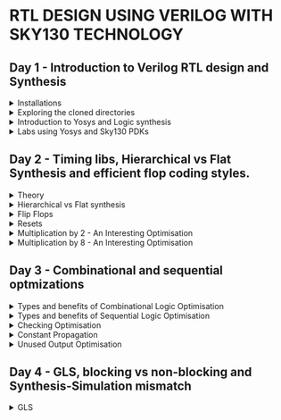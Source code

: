 # RTL DESIGN USING VERILOG WITH SKY130 TECHNOLOGY
## Day 1 - Introduction to Verilog RTL design and Synthesis
<details>
<summary>Installations</summary><blockquote>
<details>
<summary>Tools Installation</summary><blockquote>
	
+ Commands to install Yosys
```
git clone https://github.com/YosysHQ/yosys.git
cd yosys
sudo apt install make
sudo apt-get update
sudo apt-get install build-essential clang bison flex  libreadline-dev gawk tcl-dev libffi-dev git  graphviz xdot pkg-config python3 libboost-system-dev libboost-python-dev libboost-filesystem-dev zlib1g-dev
make config-gcc
make
sudo make install
```

+ Command to install iverilog
```
sudo apt-get install iverilog
```

+ Command to install iverilog
```
sudo apt uptdate
sudo apt install gtkwave
```

</blockquote></details>

<details>
<summary>Directory Creation and Cloning Source Files</summary><blockquote>

+ Go your working directory through root directory and execute the following commands
```
mkdir VLSI
cd VLSI
git clone https://github.com/kunalg123/sky130RTLDesignAndSynthesisWorkshop.git
```		
<blockquote></details>
</blockquote></details>

<details>
<summary>Exploring the cloned directories</summary><blockquote>

+ The following command will go the workshop directory
```
cd sky130RTLDesignAndSynthesisWorkshop/
```

+ The following command will open the my_lib directory. This my_lib folder contains another folder called verilog_files, which contains all the model source files required for the lab experiments.
``` 
cd my_lib
```
+ The following command if typed in VLSI folder will go the lib folder. This contains the sky130 tool's library definition file.
```
cd lib 
```
+ Now let's check the working of iverilog
```
cd verilog_files
iverilog good_mux.v tb_good_mux.v
```
+ (an a.out file will be created.)
+ This will create a .vcd (Value change dump) file.
```
./a.out
```
![image](https://github.com/Vishnu1426/PES_Asic_course_7th_sem/assets/79538653/3db96576-fd81-4a42-9801-78b637745700)

+ We will load this .vcd file into gtkwave.
```
gtkwave tb_good_mux.vcd
```
![image](https://github.com/Vishnu1426/PES_Asic_course_7th_sem/assets/79538653/ddc77487-c83b-412a-8418-2d828a9d68b9)

+ To open and check the files type
```
gvim tb_good_mux.v -o good_mux.v
```
![image](https://github.com/Vishnu1426/PES_Asic_course_7th_sem/assets/79538653/2ce76c92-fe4e-48f4-8b71-c53749bbc93f)

</blockquote></details>

<details>
<summary>Introduction to Yosys and Logic synthesis</summary><blockquote>

+ Next we see yosys
+ Yosys takes in the design file and the library file and generates the netlist file
+ Netlist is basically the representaion of the design file in the form of standard cells.
+ read_verilog is used for reading the design file
+ read_liberty is used for reading the .lib file
+ write_verilog is used for writing the netlist file
+ The netlist and the testbench file is sent to iverilog and that generates an a.out which when run we get a .vcd file. This .vcd file when we send to gtkwave we get the simulation waveform.
+ This waveform should be same as RTL simulation. RTL simulation did not use standard cells. But in this netlist we used standard library files. Since design is same we should get the same output.
+ Primary inputs and primary outputs have not changed. Therefore, we can use the same testbench for both 
synthesis and RTL simulation.

+ RTL design - is the behavioural representation of the required specification in HDL language.
+ But we don't need representation of behaviour in terms of code. We need hardware
+ So for that we use RTL to Gate level translation. This translation is called synthesis.
+ The design is converted into gates and the connections are made between the gates. 
+ This file which contains these gates and their connections is called netlist.
	
+ .lib is a library file which is a collection of standard cells/ logical modules. It can contain differnt flavours of the same gate.(slow, medium, fast)
+ Why do we need different flavours of the same gate? Combinational delay determines the maximum speed of	operation. We need fast cells so that the combination delay is less and the circuit can work at a higher clock rate.
+ But why do we need a slow clock? Say there is a circuit with two FlipFlops (ffa and ffb) and in between them we have a combinational circuit. ffb must capture the data from the previous cycle of ffa.
+ That is when ffa sends its data through comb circuit in one cycle, in the next cycle ffb should capture the data. So there should be a minimum delay, so that data can be transfered safely. Combinational circuit must create that delay such that until ffb finishes capturing the previously sent data, the output should not be updated. This is called hold time. That is why we also need cells which work slowly.
+ Wider transistors are gonna be faster but they consume more area and power. Thinner cells are gonna be slower but they consume lesser area and are more energy efficient.
+ The guidance offered to the synthesizer to put the right kind of delays are called constraints. The constraints are put in a constraints file.

</blockquote></details>	

<details>
<summary>Labs using Yosys and Sky130 PDKs</summary><blockquote>

+ Open Yosys
```
yosys
```
![image](https://github.com/Vishnu1426/PES_Asic_course_7th_sem/assets/79538653/78b46928-1ed5-4b9f-88cd-fba9979a069c)

+ Read the library definition file
```
read_liberty -lib ../lib/sky130_fd_sc_hd__tt_025C_1v80.lib
```
![image](https://github.com/Vishnu1426/PES_Asic_course_7th_sem/assets/79538653/69336051-9785-4329-acb7-bc6028fc71af)

+ Read the verilog file to be synthesized
```
read_verilog good_mux.v
```
![image](https://github.com/Vishnu1426/PES_Asic_course_7th_sem/assets/79538653/60462e4e-b18a-49a3-bd23-b534e6a55525)

+ Synthesize the top level module using its name
```
synth -top good_mux 
```
![image](https://github.com/Vishnu1426/PES_Asic_course_7th_sem/assets/79538653/68976052-ca49-4c0f-aeea-19a25d068cf3)

+ The following command basically realises the synthesised top module good_mux in terms of standard cell library available in the lib folder.	
```
abc -liberty ../lib/sky130_fd_sc_hd__tt_025C_1v80.lib
```
![image](https://github.com/Vishnu1426/PES_Asic_course_7th_sem/assets/79538653/d2a7a0ff-e258-4dee-9215-cda5d95b0a03)

+ The following command opens the graphviz file to show the synthesized design in terms of block diagram.
```
show
```
![image](https://github.com/Vishnu1426/PES_Asic_course_7th_sem/assets/79538653/10045abe-bf03-41a1-9a24-de4e9f859469)

+ Generate a netlist file for the above synthesized design. We can view the synthesized design directly using notepad.
```
write_verilog good_mux_netlist.v 
```
+ To get a concise version of the netlist.
```
write_verilog -noattr good_mux_netlist.v
```
</blockquote></details>	

## Day 2 - Timing libs, Hierarchical vs Flat Synthesis and efficient flop coding styles.
<details>
<summary>Theory</summary>summary><blockquote>
<details>
<summary>PVT</summary><blockquote>
	
+ P - Process => Changes in chip due to the small variablity in the manufacturing process.
+ V - Voltage => Changes in the voltage.
+ T - Temeperature => Changes in the external temperature. 
</blockquote></details>
<details>
<summary>Library File (.lib)</summary><blockquote>

+ .lib file contains every cell and the cell properties like leakage power, delay etc.
</blockquote></details>
</blockquote></details>

<details>
<summary>Hierarchical vs Flat synthesis</summary><blockquote>

<details>
<summary>multiple_modules.v</summary>
	
+ Open Yosys and perform the synthesis
```
read_liberty -lib ../lib/sky130_fd_sc_hd__tt_025C_1v80.lib
read_verilog multiple_modules.v
synth -top multiple_modules
```
![image](https://github.com/Vishnu1426/PES_Asic_course_7th_sem/assets/79538653/f9ce00a6-69ba-4ad2-bbcf-94fe199cdda3)
```
abc -liberty ../lib/sky130_fd_sc_hd__tt_025C_1v80.lib	
```
![image](https://github.com/Vishnu1426/PES_Asic_course_7th_sem/assets/79538653/4724ce7e-46c1-4d67-a44b-25b69379e421)
```
show
```
![image](https://github.com/Vishnu1426/PES_Asic_course_7th_sem/assets/79538653/8aa63c02-8a8c-47e8-898f-4fae792ac024)
```
write_verilog multiple_modules_heir.v
```
![image](https://github.com/Vishnu1426/PES_Asic_course_7th_sem/assets/79538653/0136a72c-d4d0-4d8b-9596-c9c0a02e5449)

+ Flatten - Makes the module such that there are no sub modules in the netlist file. and gate and or gate are directly instantiated.
```
flatten
```
![image](https://github.com/Vishnu1426/PES_Asic_course_7th_sem/assets/79538653/15049411-aba3-404f-960e-9a79e9fb3b94)
![image](https://github.com/Vishnu1426/PES_Asic_course_7th_sem/assets/79538653/f0268c96-76da-403d-864a-5af23a367cff)

</details>

<details>
<summary>Synthesizing Submodules</summary>
	
+ Now given multile modules, we want to synthesize a submodule, what to do?
+ Start yosys again and do till read_verilog
```
read_liberty -lib ../lib/sky130_fd_sc_hd__tt_025C_1v80.lib
read_verilog multiple_modules.v
```
+ Now we need to synthesize only submodule1
```
synth -top submodule1
```
![image](https://github.com/Vishnu1426/PES_Asic_course_7th_sem/assets/79538653/8e98a19a-3839-4001-b87a-61469033aae1)

+ Synthesized design
```
show
```
![image](https://github.com/Vishnu1426/PES_Asic_course_7th_sem/assets/79538653/42fa2404-3abc-4e97-abd0-b7ebb25e6091)

</details>

<details>
<summary>Why do we need module level synthesis?</summary>

+ Module level synthesis is preferred when multiple instances of the same module is present. We won't have to synthesize and check every module, because it is goint to be the same.
+ Divide and conquer - If we have a massive design, the tool may not be able to do all the synthesis properly. So we do submodule level synthesis and then get individual netlist and then stitch them together in the top module.
</details>
</details>

<details>
<summary>Flip  Flops</summary><blockquote>
	
<details>
<summary>Why do we need flip flops?</summary><blockquote>

+ Combinational circuits even though they are designed properly and will settle at the right ouput if the inputs are right, they might momentarily induce wrong values at the output. This is called glitch.
+ Now if this output is connected directly to another comb circuit, the next combinational circuit not only gets changing values and starts giving output in its end, but also creates its own glitches.
+ In this way glitch propagates. To prevent this, we store the values after every combinational block. The next block takes value from the flip flop. The input of the flip flop may be changing, but the output will be stable/constant since the flop's values changes only when clk signal is given. Therefore, the next comb circuit will see a stable input. 

</blockquote></details>
</blockquote></blockquote>
</details>

<details>
<summary>Resets</summary><blockquote>

<details>
<summary>Theory</summary><blockquote>

+ Asynchronous reset - A reset signal of a storage element, which does not depend on the clock signal.
+ Synchronous reset - A reset signal of a storage element, which depends on the clock signal. It is going to wait for the clock. When we say something is synchronous, that means there is no separate pin for that signal.
+ Synchronous reset goes directly to the input where a reset signal selectes a mux which determines whether the input to the storage element is a predetermined reset values or the value passing from the previous combinational block.
+ We can also have a flop with both synchronous and asynchronous reset.
</blockquote></details>

<details>
<summary>Asynchrocnous reset module RTL simulation</summary><blockquote>

+ Type the following code in the home directory.
```
sudo -i
```
+ Go to the verilog_files directory and type in the following
```
iverilog dff_asyncres.v tb_dff_asyncres.v
./a.out
gtkwave tb_dff_asyncres.vcd
```

![image](https://github.com/Vishnu1426/PES_Asic_course_7th_sem/assets/79538653/56c18d89-ba69-4076-8b30-338190c9ed1c)

</blockquote>
</details>

<details>
<summary>Asynchrocnous set module RTL simulation</summary><blockquote>

+ Type the following code in the home directory.
```
sudo -i
```
+ Go to the verilog_files directory and type in the following
```
iverilog dff_async_set.v tb_dff_async_set.v
./a.out
gtkwave tb_dff_async_set.vcd
```

![image](https://github.com/Vishnu1426/PES_Asic_course_7th_sem/assets/79538653/da74852e-2924-4fbd-9a7d-25c7e1983679)

</blockquote>
</details>

<details>
<summary>Synchrocnous reset module RTL simulation</summary><blockquote>

+ Type the following code in the home directory.
```
sudo -i
```
+ Go to the verilog_files directory and type in the following
```
iverilog dff_syncres.v tb_dff_syncres.v
./a.out
gtkwave tb_dff_syncres.vcd
```

![image](https://github.com/Vishnu1426/PES_Asic_course_7th_sem/assets/79538653/7c5b5547-0c3c-457f-ba39-ca45caed4f2f)

</blockquote>
</details>

<details>
<summary>Asynchrocnous reset module standard cell synthesis</summary><blockquote>

+ Type the following code in the verilog_files directory.
```
yosys
```
+ In Yosys type in the following
```
read_liberty -lib ../lib/sky130_fd_sc_hd__tt_025C_1v80.lib
read_verilog dff_asyncres.v
synth -top dff_asynchres
```
![image](https://github.com/Vishnu1426/PES_Asic_course_7th_sem/assets/79538653/a423ab64-94ce-4a54-80e6-a53b52e29c91)

+ Sometimes the dffs use a different library than gates, so we will have to specify that. But here both are same so same std. lib file.
```
dfflibmap -liberty ../lib/sky130_fd_sc_hd__tt_025C_1v80.lib 
```
![image](https://github.com/Vishnu1426/PES_Asic_course_7th_sem/assets/79538653/157f0504-8015-4665-be5d-ff94cca313b2)

```
abc -liberty ../lib/sky130_fd_sc_hd__tt_025C_1v80.lib	
```
![image](https://github.com/Vishnu1426/PES_Asic_course_7th_sem/assets/79538653/11b948ff-8790-4b37-a126-0b3953d144ef)

```
show
```
![image](https://github.com/Vishnu1426/PES_Asic_course_7th_sem/assets/79538653/e4857056-b149-4535-aec3-8c580c8e444a)

</blockquote>
</details>


<details>
<summary>Asynchrocnous set module standard cell synthesis</summary><blockquote>

+ Type the following code in the verilog_files directory.
```
yosys
```
+ In Yosys type in the following, similar to the previous one and obtain the design.
```
read_verilog dff_async_set.v
synth -top dff_async_set
dfflibmap -liberty ../lib/sky130_fd_sc_hd__tt_025C_1v80.lib
abc -liberty ../lib/sky130_fd_sc_hd__tt_025C_1v80.lib
show
```
![image](https://github.com/Vishnu1426/PES_Asic_course_7th_sem/assets/79538653/393d0956-9d89-44db-8fc2-4bb71d38ee2e)

</blockquote>
</details>

<details>
<summary>Synchrocnous set module standard cell synthesis</summary><blockquote>

+ Type the following code in the verilog_files directory.
```
yosys
```
+ In Yosys type in the following, similar to the previous one and obtain the design.
```
read_verilog dff_syncres.v
synth -top dff_syncres
```
![image](https://github.com/Vishnu1426/PES_Asic_course_7th_sem/assets/79538653/ee5ecdb3-9171-4dbe-9c10-87b2b2c2bc03)
```
dfflibmap -liberty ../lib/sky130_fd_sc_hd__tt_025C_1v80.lib
abc -liberty ../lib/sky130_fd_sc_hd__tt_025C_1v80.lib
show
```
![image](https://github.com/Vishnu1426/PES_Asic_course_7th_sem/assets/79538653/a5770e57-7fa2-4343-aafb-d4c01e470fb2)

</blockquote>
</details>
</blockquote></details>

<details>
<summary>Multiplication by 2 - An Interesting Optimisation</summary><blockquote>

+ Let's synthesize and see how the output is calculated and we get and how many cells we get
```
read_liberty -lib ../lib/sky130_fd_sc_hd__tt_025C_1v80.lib
read_verilog mult_2.v
synth -top mul2
```
![image](https://github.com/Vishnu1426/PES_Asic_course_7th_sem/assets/79538653/44efda31-08fa-456a-89b7-1eaa9514bb1f)

+ We can see above that the No. of cells in the synthesis output is 0
+ Let's see the design below.
```
show
```
![image](https://github.com/Vishnu1426/PES_Asic_course_7th_sem/assets/79538653/b77faa6b-8a65-4cf4-a61d-a3e6b13f7840)

+ Let us generate the netlist and see why the number of cells are zero.
write_verilog -noattr mult_2_net.v
!gvim mult_2_net.v
![image](https://github.com/Vishnu1426/PES_Asic_course_7th_sem/assets/79538653/e4fdaf35-e8bd-4d9c-82f3-807224ccdcd7)

+ It can be seen from the netlist file that Multiplying by powers of two is like appending zeroes at the LSB position of binary representation or left shifting the binary representation. Therefore there is no requirement of any cells, i.e., no requirement of any gates.
+ Now if we have to multiply a 3 bit number a[2:0]*9, we can do a[2:0]*8 + a[2:0].
+ a[2:0] is basically a000. Since a is also a 3 bit number, we get a000 + a = a[2:0]a[2:0].
+ This is another kind of optimisation.
</blockquote></details>

<details>
<summary>Multiplication by 8 - An Interesting Optimisation</summary><blockquote>

+ After doing the same operations as before
```
read_verilog mult_8.v
synth -top mult8
```
![image](https://github.com/Vishnu1426/PES_Asic_course_7th_sem/assets/79538653/0196bee8-7cdf-4b3c-a99a-44b068971326)

+ It can be seen that the No. of cells in the synthesis output is 0
+ Let us see the design
```
show
```
![image](https://github.com/Vishnu1426/PES_Asic_course_7th_sem/assets/79538653/e5b0a3f9-1fd6-4332-a9cc-bcb53b1ad686)

+ Let us write the netlist file
```
write_verilog -noattr mult8_net.v
!gvim mult8_net.v
```
![image](https://github.com/Vishnu1426/PES_Asic_course_7th_sem/assets/79538653/ac2d334f-ef75-4876-9435-25d0aaba97ee)
</blockquote>
</details>

## Day 3 - Combinational and sequential optmizations

<details>
<summary>Types and benefits of Combinational Logic Optimisation</summary>

+ Squeezning the logic to ge the most optimised design - Area and power savings
+ Constant Propagation - Direct Optimisation. This means when a constant value simply propagates from input to the output through many gates and if those many number of gates are not required to propagate the constant or do minimal operation, we can substitute it with a smaller gate/gates.
+ Boolean Logic Optimisation - Reduces number of gates using K-Map and Quine McKluskey
+ Synthesis tools do these optimisations to get the most optimised logic design.
</details>

<details>
<summary>Types and benefits of Sequential Logic Optimisation</summary><blockquote>

<details>
<summary>Basic</summary>

+ Sequential constant propagation - Assume a Reset DFF where D is connected to ground. Is there any chance where Q will become 1? No. Therefore, Q is always 0. What if set DFF is there. This time Q will become 0 when set is not enabled and will be 1 when set is enabled.
</details>

<details>
<summary>Advanced</summary><blockquote>
	
+ State optimisation - Optimisation of unused states
+ Cloning - Physical aware synthesis. That is say a combinational logig gets input from an FFA and its output goes to two other FFs (FFB and FFc), and these two output FFs are far off, then a long routing is required. To prevent this we can clone the path from FFA to FFB such that there is now FFA1 - Comb - FFB and FFA2 - Comb - FFC. 

<details>
<summary>Retiming</summary>
	
+ Say there is a cascade of FFA-comb1-FFB-comb2-FFC. Now if comb1 is having a much greater delay than comb2, then the circuit's clock can effectively work only at the comb1's speed since it creates a bottleneck. 
+ But say if we were able to move some part of the combinational logic from comb1 to comb2, this would mean that we have pushed some amount of delay from comb1 to comb2. 
+ Now since the difference in their delays was large, transfering a small delay from comb1 to comb2 will still keep comb1 slower than comb2 an effectively comb1's speed only will be used. 
+ But comb1 is now faster since it has lesser delay.
+ So we have retimed the delays so that we get an optimised circuit in terms of timing.
</details>
</blockquote></details>
</blockquote></details>

<details>
<summary>Checking Optimisation</summary><blockquote>

<details>
<summary>opt_check</summary>

+ Commands
```
yosys
read_liberty -lib ../lib/sky130_fd_sc_hd__tt_025C_1v80.lib
read_verilog opt_check.v
synth -top opt_check
```
![image](https://github.com/Vishnu1426/PES_Asic_course_7th_sem/assets/79538653/22d07c7f-9a8f-4c0a-9f8d-1618de38b333)

+ To optimise the synthesised design, type
```
opt_clean -purge
```
![image](https://github.com/Vishnu1426/PES_Asic_course_7th_sem/assets/79538653/05e0e289-3f50-48a4-ba02-d7c229d21937)

```
abc -liberty ../lib/sky130_fd_sc_hd__tt_025C_1v80.lib
```
![image](https://github.com/Vishnu1426/PES_Asic_course_7th_sem/assets/79538653/5bad624d-4670-4f84-bc04-97938bae335f)

```
show
```
![image](https://github.com/Vishnu1426/PES_Asic_course_7th_sem/assets/79538653/1416eb1b-ca9d-424f-abe8-62ac849dc17f)
</details>

<details>
<summary>opt_check2</summary>	

+ Commands
```
read_verilog opt_check2.v	
synth -top opt_check2
```
![image](https://github.com/Vishnu1426/PES_Asic_course_7th_sem/assets/79538653/88762908-92b5-4edb-ae86-adce8f06879d)

```
opt_clean -purge
abc -liberty ../lib/sky130_fd_sc_hd__tt_025C_1v80.lib	
```
![image](https://github.com/Vishnu1426/PES_Asic_course_7th_sem/assets/79538653/6e8ca5c4-c379-4581-9d14-f8f22d0967c4)

```
show
```
![image](https://github.com/Vishnu1426/PES_Asic_course_7th_sem/assets/79538653/228ef8e4-ba69-4052-a532-3c9010323a7b)

</details>

<details>
<summary>opt_check3</summary>

 + Commands
```
read_verilog opt_check3.v
synth -top opt_check3
```
![image](https://github.com/Vishnu1426/PES_Asic_course_7th_sem/assets/79538653/0885eb7e-1633-400e-b9bf-c4c0cc1c677f)
```
opt_clean -purge
abc -liberty ../lib/sky130_fd_sc_hd__tt_025C_1v80.lib
```
![image](https://github.com/Vishnu1426/PES_Asic_course_7th_sem/assets/79538653/432b099a-f463-4fd5-8d50-0020dd18f76d)
```
show
```
![image](https://github.com/Vishnu1426/PES_Asic_course_7th_sem/assets/79538653/e254c37f-e328-44c8-b744-816eb7cce7e4)
</details>
</blockquote></details>


<details>
<summary>Constant Propagation</summary><blockquote>

<details>
<summary>RTL simulation of dff_const1.v</summary>
	
```
iverilog dff_const1.v tb_dff_const1.v
./a.out
gtkwave tb_dff_const1.vcd
```
![image](https://github.com/Vishnu1426/PES_Asic_course_7th_sem/assets/79538653/262685d9-0c40-4416-8fee-b7f6ae465f66)
</details>

<details>
<summary>RTL simulation of dff_const2.v</summary>
	
```
iverilog dff_const2.v tb_dff_const2.v
./a.out
gtkwave tb_dff_const2.vcd
```
![image](https://github.com/Vishnu1426/PES_Asic_course_7th_sem/assets/79538653/966ad2a5-8324-44f3-bfe3-13e948048cc3)
</details>

<details>
<summary>Standard Library synthesis of dff_const1.v</summary>

```
yosys
read_liberty -lib ../lib/sky130_fd_sc_hd__tt_025C_1v80.lib
read_verilog dff_const1.v
synth -top dff_const1
```
![image](https://github.com/Vishnu1426/PES_Asic_course_7th_sem/assets/79538653/bb00ab0b-5e76-4d62-bd13-9d7058b5878b)

+ This synthesis infers a flop.
+ Since there are dffs:
```
dfflibmap ../lib/sky130_fd_sc_hd__tt_025C_1v80.lib
```
![image](https://github.com/Vishnu1426/PES_Asic_course_7th_sem/assets/79538653/d31dd76b-c8de-4134-bb05-273f86b4c238)
```
abc -liberty ../lib/sky130_fd_sc_hd__tt_025C_1v80.lib
```
![image](https://github.com/Vishnu1426/PES_Asic_course_7th_sem/assets/79538653/14dea5ac-0d89-43d7-a92e-8dec15fd48e1)
```
show
```
![image](https://github.com/Vishnu1426/PES_Asic_course_7th_sem/assets/79538653/06f36d91-ecac-4f64-8306-92b3da435cb9)
</details>

<details>
<summary>Standard Library synthesis of dff_const2.v</summary>

```
yosys
read_liberty -lib ../lib/sky130_fd_sc_hd__tt_025C_1v80.lib
read_verilog dff_const2.v
synth -top dff_const2
```
![image](https://github.com/Vishnu1426/PES_Asic_course_7th_sem/assets/79538653/24b86bf4-72fa-4c57-8d8a-64a0883377f3)

+ This design does not infer flop.

+ Since there are dffs:
```
dfflibmap ../lib/sky130_fd_sc_hd__tt_025C_1v80.lib
```
![image](https://github.com/Vishnu1426/PES_Asic_course_7th_sem/assets/79538653/6a79119a-0320-451d-b174-9bc0d56ffc9c)
```
abc -liberty ../lib/sky130_fd_sc_hd__tt_025C_1v80.lib
show
```
![image](https://github.com/Vishnu1426/PES_Asic_course_7th_sem/assets/79538653/f8acce45-ca08-4e80-a2ae-570ba6617a98)
</details>

<details>
<summary>RTL synthesis of dff_const3.v</summary>

``` 
iverilog dff_const3.v tb_dff_const3.v
./a.out
gtkwave tb_dff_const3.vcd
```
![image](https://github.com/Vishnu1426/PES_Asic_course_7th_sem/assets/79538653/85f08ceb-bcc9-430c-9222-0ee93dafbc09)
</details>

<details>
<summary>Standard Library synthesis of dff_const3.v</summary>

```
read_liberty -lib ../lib/sky130_fd_sc_hd__tt_025C_1v80.lib
read_verilog dff_const3.v
synth -top dff_const3
```
![image](https://github.com/Vishnu1426/PES_Asic_course_7th_sem/assets/79538653/7fe6a41d-0ff9-45a8-8035-5739b09c17dc)

+ It can be seen that both the flip flops are there in the synthesized design.
+ Since there are dffs
```
dfflibmap ../lib/sky130_fd_sc_hd__tt_025C_1v80.lib
```
![image](https://github.com/Vishnu1426/PES_Asic_course_7th_sem/assets/79538653/a9804fb4-1fb0-4cd1-9d32-07e01e8fbe4c)
```
abc -liberty ../lib/sky130_fd_sc_hd__tt_025C_1v80.lib
```
![image](https://github.com/Vishnu1426/PES_Asic_course_7th_sem/assets/79538653/8b86aa8c-9cc3-450d-b44f-444183c03832)
```
show
```
![image](https://github.com/Vishnu1426/PES_Asic_course_7th_sem/assets/79538653/ea2ba0b6-85f6-4bc7-9f64-1361c2fe983e)
</details>
</blockquote></details>

<details>
<summary>Unused Output Optimisation</summary><blockquote>

<details>
<summary>What is unused output optimisation??</summary>

+ It means that the logic which is unused is not required in the circuit and will be removed in the final synthesised design.
</details> 

<details>
<summary>Checking counter_opt.v</summary>	

```
yosys
read_liberty -lib ../lib/sky130_fd_sc_hd__tt_025C_1v80.lib
read_verilog counter_opt.v
synth -top counter_opt
```
![image](https://github.com/Vishnu1426/PES_Asic_course_7th_sem/assets/79538653/8f0d4aa5-e84f-426e-bcf0-d045efa684fb)
```
dfflibmap ../lib/sky130_fd_sc_hd__tt_025C_1v80.lib
abc -liberty ../lib/sky130_fd_sc_hd__tt_025C_1v80.lib 
```
![image](https://github.com/Vishnu1426/PES_Asic_course_7th_sem/assets/79538653/0763e414-4c7a-4a06-98a8-a82e231d6b28)
```
show
```
![image](https://github.com/Vishnu1426/PES_Asic_course_7th_sem/assets/79538653/fd8baa0a-6648-4899-a5a2-09294d333e53)
</details>

<details>
<summary>Experimenting with the counter_opt.v</summary>
	
+ Using all three bits of the counter

![image](https://github.com/Vishnu1426/PES_Asic_course_7th_sem/assets/79538653/5f0e5277-a35d-4d83-b0c4-bcedcaae82d6)

+ Commands
```
yosys
read_liberty -lib ../lib/sky130_fd_sc_hd__tt_025C_1v80.lib
read_verilog counter_opt2.v
synth -top counter_opt
```
![image](https://github.com/Vishnu1426/PES_Asic_course_7th_sem/assets/79538653/ad37c007-ecff-413c-b661-2a350ced30e1)

+ Since there are dffs
```
dfflibmap ../lib/sky130_fd_sc_hd__tt_025C_1v80.lib
abc -liberty ../lib/sky130_fd_sc_hd__tt_025C_1v80.lib
show
```
![image](https://github.com/Vishnu1426/PES_Asic_course_7th_sem/assets/79538653/1a5c80f5-dfe2-49a9-9e0b-5969f3aa4e42)
</details>
</blockquote>
</details>


## Day 4 - GLS, blocking vs non-blocking and Synthesis-Simulation mismatch

<details>
<summary>GLS</summary><blockquote>

<details>
<summary>What is GLS?</summary>	

+ It is basically running the testbench with netlist as the design under test.
+ Since netlist is logically same as the RTL code, the same testbench will only run it.
</details>

<details>
<summary>Why GLS?</summary>

+ To verify the correctness of the design after synthesis, because when we convert from ideal cells to standard library cells, some errors may occur.
+ This is called Synthesis-Simulation mismatch.
+ We will see later why it is required to validate the functionality of the netlist.
+ To ensure that the timing of the design is met.
+ Only if the Gate level models are time annotated, we can use GLS for timing verification.
</details>
<>

